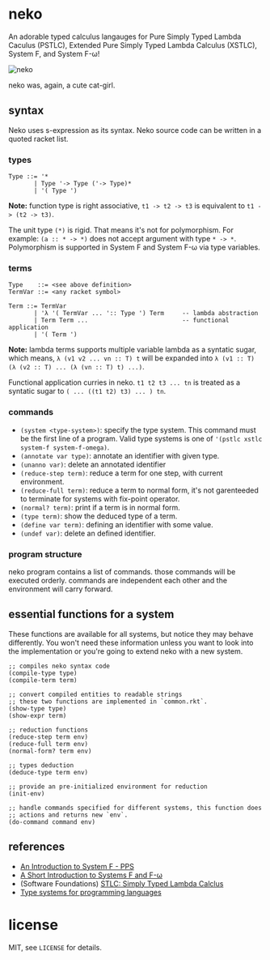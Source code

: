 # neko
An adorable typed calculus langauges for Pure Simply Typed Lambda
Caculus (PSTLC), Extended Pure Simply Typed Lambda Calculus (XSTLC),
System F, and System F-ω!

![neko](http://i.imgur.com/n4j7vuIl.png)

neko was, again, a cute cat-girl.

## syntax

Neko uses s-expression as its syntax. Neko source code can be written
in a quoted racket list.

### types

```
Type ::= '*
       | Type '-> Type ('-> Type)*
       | '( Type ')
```

**Note:** function type is right associative, `t1 -> t2 -> t3` is
equivalent to `t1 -> (t2 -> t3)`.

The unit type `(*)` is rigid. That means it's not for
polymorphism. For example: `(a :: * -> *)` does not accept argument
with type `* -> *`. Polymorphism is supported in System F and System F-ω
via type variables.



### terms

```
Type    ::= <see above definition>
TermVar ::= <any racket symbol>

Term ::= TermVar
       | 'λ '( TermVar ... ':: Type ') Term     -- lambda abstraction
       | Term Term ...                          -- functional application
       | '( Term ')
```

**Note:** lambda terms supports multiple variable lambda as a syntatic
sugar, which means, `λ (v1 v2 ... vn :: T) t` will be expanded into
`λ (v1 :: T) (λ (v2 :: T) ... (λ (vn :: T) t) ...)`.

Functional application curries in neko. `t1 t2 t3 ... tn` is treated as a
syntatic sugar to `( ... ((t1 t2) t3) ... ) tn`.


### commands

* `(system <type-system>)`: specify the type system. This command must be the first line of a program. Valid type systems is one of `'(pstlc xstlc system-f system-f-omega)`.
* `(annotate var type)`: annotate an identifier with given type.
* `(unanno var)`: delete an annotated identifier
* `(reduce-step term)`: reduce a term for one step, with current environment.
* `(reduce-full term)`: reduce a term to normal form, it's not garenteeded to terminate for systems with fix-point operator.
* `(normal? term)`: print if a term is in normal form.
* `(type term)`: show the deduced type of a term.
* `(define var term)`: defining an identifier with some value.
* `(undef var)`: delete an defined identifier.

### program structure

neko program contains a list of commands. those commands will be
executed orderly. commands are independent each other and the
environment will carry forward.


## essential functions for a system

These functions are available for all systems, but notice they may
behave differently. You won't need these information unless you want to
look into the implementation or you're going to extend neko with a new
system.

```racket
;; compiles neko syntax code
(compile-type type)
(compile-term term)

;; convert compiled entities to readable strings
;; these two functions are implemented in `common.rkt`.
(show-type type)
(show-expr term)

;; reduction functions
(reduce-step term env)
(reduce-full term env)
(normal-form? term env)

;; types deduction
(deduce-type term env)

;; provide an pre-initialized environment for reduction
(init-env)

;; handle commands specified for different systems, this function does
;; actions and returns new `env`.
(do-command command env)
```


## references
* [An Introduction to System F - PPS](http://www.pps.univ-paris-diderot.fr/~miquel/slides/got03-1.pdf)
* [A Short Introduction to Systems F and F-ω](http://citeseerx.ist.psu.edu/viewdoc/download?doi=10.1.1.137.2063&rep=rep1&type=pdf)
* (Software Foundations) [STLC: Simply Typed Lambda Calclus](http://www.cis.upenn.edu/~bcpierce/sf/current/Stlc.html)
* [Type systems for programming languages](http://gallium.inria.fr/~remy/mpri/cours1.pdf)


# license
MIT, see `LICENSE` for details.
